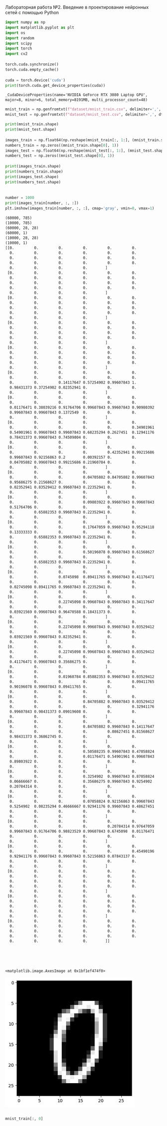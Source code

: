 Лабораторная работа №2. Введение в проектирование нейронных сетей с помощью Python


```python
import numpy as np
import matplotlib.pyplot as plt
import os
import random
import scipy
import torch
import cv2

torch.cuda.synchronize()
torch.cuda.empty_cache()

cuda = torch.device('cuda')
print(torch.cuda.get_device_properties(cuda))
```

    _CudaDeviceProperties(name='NVIDIA GeForce RTX 3080 Laptop GPU', major=8, minor=6, total_memory=8191MB, multi_processor_count=48)
    


```python
mnist_train = np.genfromtxt(f"dataset/mnist_train.csv", delimiter=',', dtype=np.uint8)
mnist_test = np.genfromtxt(f"dataset/mnist_test.csv", delimiter=',', dtype=np.uint8)
```


```python
print(mnist_train.shape)
print(mnist_test.shape)

images_train = np.float64(np.reshape(mnist_train[:, 1:], (mnist_train.shape[0], 28, 28))) / 255
numbers_train = np.zeros((mnist_train.shape[0], 1))
images_test = np.float64(np.reshape(mnist_test[:, 1:], (mnist_test.shape[0], 28, 28))) / 255
numbers_test = np.zeros((mnist_test.shape[0], 1))

print(images_train.shape)
print(numbers_train.shape)
print(images_test.shape)
print(numbers_test.shape)


number = 1000
print(images_train[number, :, :])
plt.imshow(images_train[number, :, :], cmap='gray', vmin=0, vmax=1)
```

    (60000, 785)
    (10000, 785)
    (60000, 28, 28)
    (60000, 1)
    (10000, 28, 28)
    (10000, 1)
    [[0.         0.         0.         0.         0.         0.
      0.         0.         0.         0.         0.         0.
      0.         0.         0.         0.         0.         0.
      0.         0.         0.         0.         0.         0.
      0.         0.         0.         0.        ]
     [0.         0.         0.         0.         0.         0.
      0.         0.         0.         0.         0.         0.
      0.         0.         0.         0.         0.         0.
      0.         0.         0.         0.         0.         0.
      0.         0.         0.         0.        ]
     [0.         0.         0.         0.         0.         0.
      0.         0.         0.         0.         0.         0.
      0.         0.         0.         0.         0.         0.
      0.         0.         0.         0.         0.         0.
      0.         0.         0.         0.        ]
     [0.         0.         0.         0.         0.         0.
      0.         0.         0.         0.         0.         0.
      0.         0.         0.         0.         0.         0.
      0.         0.         0.         0.         0.         0.
      0.         0.         0.         0.        ]
     [0.         0.         0.         0.         0.         0.
      0.         0.         0.         0.         0.         0.
      0.         0.         0.         0.         0.         0.
      0.         0.         0.         0.         0.         0.
      0.         0.         0.         0.        ]
     [0.         0.         0.         0.         0.         0.
      0.         0.         0.         0.         0.         0.
      0.         0.         0.14117647 0.57254902 0.99607843 1.
      0.98431373 0.37254902 0.02352941 0.         0.         0.
      0.         0.         0.         0.        ]
     [0.         0.         0.         0.         0.         0.
      0.         0.         0.         0.         0.         0.
      0.01176471 0.38039216 0.91764706 0.99607843 0.99607843 0.90980392
      0.99607843 0.99607843 0.1372549  0.         0.         0.
      0.         0.         0.         0.        ]
     [0.         0.         0.         0.         0.         0.
      0.         0.         0.         0.         0.         0.34901961
      0.54901961 0.99607843 0.99607843 0.68235294 0.2627451  0.12941176
      0.78431373 0.99607843 0.74509804 0.         0.         0.
      0.         0.         0.         0.        ]
     [0.         0.         0.         0.         0.         0.
      0.         0.         0.         0.         0.42352941 0.99215686
      0.99607843 0.92156863 0.2        0.00392157 0.         0.
      0.04705882 0.99607843 0.99215686 0.21960784 0.         0.
      0.         0.         0.         0.        ]
     [0.         0.         0.         0.         0.         0.
      0.         0.         0.         0.04705882 0.84705882 0.99607843
      0.95686275 0.21568627 0.         0.         0.         0.
      0.02352941 0.83529412 0.99607843 0.22352941 0.         0.
      0.         0.         0.         0.        ]
     [0.         0.         0.         0.         0.         0.
      0.         0.         0.         0.09803922 0.99607843 0.99607843
      0.51764706 0.         0.         0.         0.         0.
      0.         0.65882353 0.99607843 0.22352941 0.         0.
      0.         0.         0.         0.        ]
     [0.         0.         0.         0.         0.         0.
      0.         0.         0.         0.17647059 0.99607843 0.95294118
      0.13333333 0.         0.         0.         0.         0.
      0.         0.65882353 0.99607843 0.22352941 0.         0.
      0.         0.         0.         0.        ]
     [0.         0.         0.         0.         0.         0.
      0.         0.         0.         0.50196078 0.99607843 0.61568627
      0.         0.         0.         0.         0.         0.
      0.         0.65882353 0.99607843 0.22352941 0.         0.
      0.         0.         0.         0.        ]
     [0.         0.         0.         0.         0.         0.
      0.         0.         0.0745098  0.89411765 0.99607843 0.41176471
      0.         0.         0.         0.         0.         0.
      0.02745098 0.89411765 0.99607843 0.22352941 0.         0.
      0.         0.         0.         0.        ]
     [0.         0.         0.         0.         0.         0.
      0.         0.         0.22745098 0.99607843 0.99607843 0.34117647
      0.         0.         0.         0.         0.         0.
      0.03921569 0.99607843 0.96470588 0.18431373 0.         0.
      0.         0.         0.         0.        ]
     [0.         0.         0.         0.         0.         0.
      0.         0.         0.22745098 0.99607843 0.99607843 0.03529412
      0.         0.         0.         0.         0.         0.
      0.03921569 0.99607843 0.82352941 0.         0.         0.
      0.         0.         0.         0.        ]
     [0.         0.         0.         0.         0.         0.
      0.         0.         0.22745098 0.99607843 0.99607843 0.03529412
      0.         0.         0.         0.         0.         0.
      0.41176471 0.99607843 0.35686275 0.         0.         0.
      0.         0.         0.         0.        ]
     [0.         0.         0.         0.         0.         0.
      0.         0.         0.01960784 0.85882353 0.99607843 0.03529412
      0.         0.         0.         0.         0.         0.09411765
      0.90196078 0.99607843 0.09411765 0.         0.         0.
      0.         0.         0.         0.        ]
     [0.         0.         0.         0.         0.         0.
      0.         0.         0.         0.84705882 0.99607843 0.03529412
      0.         0.         0.         0.         0.         0.32941176
      0.99607843 0.98431373 0.09019608 0.         0.         0.
      0.         0.         0.         0.        ]
     [0.         0.         0.         0.         0.         0.
      0.         0.         0.         0.84705882 0.99607843 0.14117647
      0.         0.         0.         0.         0.08627451 0.81568627
      0.98431373 0.36862745 0.         0.         0.         0.
      0.         0.         0.         0.        ]
     [0.         0.         0.         0.         0.         0.
      0.         0.         0.         0.50588235 0.99607843 0.47058824
      0.         0.         0.         0.01176471 0.54901961 0.99607843
      0.89803922 0.         0.         0.         0.         0.
      0.         0.         0.         0.        ]
     [0.         0.         0.         0.         0.         0.
      0.         0.         0.         0.3254902  0.99607843 0.87058824
      0.06666667 0.         0.         0.35686275 0.99607843 0.9254902
      0.20784314 0.         0.         0.         0.         0.
      0.         0.         0.         0.        ]
     [0.         0.         0.         0.         0.         0.
      0.         0.         0.         0.07058824 0.92156863 0.99607843
      0.5254902  0.08235294 0.46666667 0.92941176 0.99607843 0.48627451
      0.         0.         0.         0.         0.         0.
      0.         0.         0.         0.        ]
     [0.         0.         0.         0.         0.         0.
      0.         0.         0.         0.         0.20784314 0.97647059
      0.99607843 0.91764706 0.98823529 0.99607843 0.6745098  0.01176471
      0.         0.         0.         0.         0.         0.
      0.         0.         0.         0.        ]
     [0.         0.         0.         0.         0.         0.
      0.         0.         0.         0.         0.         0.45490196
      0.92941176 0.99607843 0.99607843 0.52156863 0.07843137 0.
      0.         0.         0.         0.         0.         0.
      0.         0.         0.         0.        ]
     [0.         0.         0.         0.         0.         0.
      0.         0.         0.         0.         0.         0.
      0.         0.         0.         0.         0.         0.
      0.         0.         0.         0.         0.         0.
      0.         0.         0.         0.        ]
     [0.         0.         0.         0.         0.         0.
      0.         0.         0.         0.         0.         0.
      0.         0.         0.         0.         0.         0.
      0.         0.         0.         0.         0.         0.
      0.         0.         0.         0.        ]
     [0.         0.         0.         0.         0.         0.
      0.         0.         0.         0.         0.         0.
      0.         0.         0.         0.         0.         0.
      0.         0.         0.         0.         0.         0.
      0.         0.         0.         0.        ]]
    




    <matplotlib.image.AxesImage at 0x1bf1ef474f0>




    
![png](lab2_files/lab2_3_2.png)
    



```python

```


```python
mnist_train[:, 0]
```
